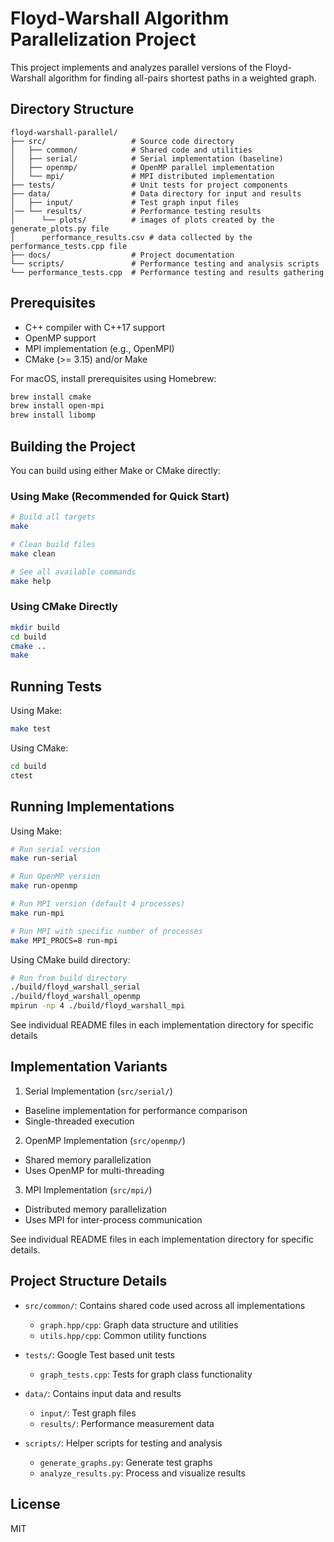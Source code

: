 # Floyd-Warshall Algorithm Parallelization Project

This project implements and analyzes parallel versions of the Floyd-Warshall algorithm for finding all-pairs shortest paths in a weighted graph.

## Directory Structure

```
floyd-warshall-parallel/
├── src/                   # Source code directory
│   ├── common/            # Shared code and utilities
│   ├── serial/            # Serial implementation (baseline)
│   ├── openmp/            # OpenMP parallel implementation
│   └── mpi/               # MPI distributed implementation
├── tests/                 # Unit tests for project components
├── data/                  # Data directory for input and results
│   ├── input/             # Test graph input files
│── └── results/           # Performance testing results
│      └── plots/          # images of plots created by the generate_plots.py file 
│      performance_results.csv # data collected by the performance_tests.cpp file
├── docs/                  # Project documentation
└── scripts/               # Performance testing and analysis scripts
└── performance_tests.cpp  # Performance testing and results gathering
```

## Prerequisites

- C++ compiler with C++17 support
- OpenMP support
- MPI implementation (e.g., OpenMPI)
- CMake (>= 3.15) and/or Make

For macOS, install prerequisites using Homebrew:
```bash
brew install cmake
brew install open-mpi
brew install libomp
```

## Building the Project

You can build using either Make or CMake directly:

### Using Make (Recommended for Quick Start)
```bash
# Build all targets
make

# Clean build files
make clean

# See all available commands
make help
```

### Using CMake Directly
```bash
mkdir build
cd build
cmake ..
make
```

## Running Tests

Using Make:
```bash
make test
```

Using CMake:
```bash
cd build
ctest
```

## Running Implementations

Using Make:
```bash
# Run serial version
make run-serial

# Run OpenMP version
make run-openmp

# Run MPI version (default 4 processes)
make run-mpi

# Run MPI with specific number of processes
make MPI_PROCS=8 run-mpi
```

Using CMake build directory:
```bash
# Run from build directory
./build/floyd_warshall_serial
./build/floyd_warshall_openmp
mpirun -np 4 ./build/floyd_warshall_mpi
```

See individual README files in each implementation directory for specific details

## Implementation Variants

1. Serial Implementation (`src/serial/`)
  - Baseline implementation for performance comparison
  - Single-threaded execution

2. OpenMP Implementation (`src/openmp/`)
  - Shared memory parallelization
  - Uses OpenMP for multi-threading

3. MPI Implementation (`src/mpi/`)
  - Distributed memory parallelization
  - Uses MPI for inter-process communication

See individual README files in each implementation directory for specific details.

## Project Structure Details

- `src/common/`: Contains shared code used across all implementations
  - `graph.hpp/cpp`: Graph data structure and utilities
  - `utils.hpp/cpp`: Common utility functions

- `tests/`: Google Test based unit tests
  - `graph_tests.cpp`: Tests for graph class functionality

- `data/`: Contains input data and results
  - `input/`: Test graph files
  - `results/`: Performance measurement data

- `scripts/`: Helper scripts for testing and analysis
  - `generate_graphs.py`: Generate test graphs
  - `analyze_results.py`: Process and visualize results

## License

MIT